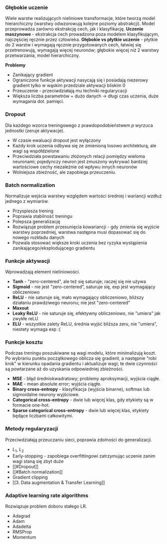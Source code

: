 ### Głębokie uczenie 
Wiele warstw realizujących nieliniowe transformacje, które tworzą model hierarchiczny (warstwy odwzorowują kolejne poziomy abstrakcji). Model przeprowadza zarówno ekstrakcję cech, jak i klasyfikację.
**Uczenie maszynowe** - ekstrakcja cech prowadzona poza modelem klasyfikującym, najczęściej ręcznie przez człowieka.
**Głębokie vs płytkie uczenie** - płytkie do 2 warstw i wymagają ręcznie przygotowanych cech, łatwiej się przetrenowują, wymagają więcej neuronów; głębokie więcej niż 2 warstwy przetwarzania, model hierarchiczny.

**Problemy**
* Zanikający gradient
* Ograniczone funkcje aktywacji nasycają się i posiadają niezerowy gradient tylko w wąskim przedziale aktywacji bliskim 0
* Przeuczenie - przeciwdziałają mu techniki regularycacji
* Większa liczba parametrów + dużo danych -> długi czas uczenia, duże wymagania dot. pamięci.

### Dropout
Dla każdego wzorca treningowego z prawdopodobieństwem $p$ wyrzuca jednostki (zeruje aktywacje). 
* W czasie ewaluacji dropout jest wyłączony
* Każdy krok uczenia odbywa się ze zmienioną losowo architekturą, ale wagi są współdzielone
* Przeciwdziała powstawaniu złożonych relacji pomiędzy wieloma neuronami; pojedynczy neuron jest zmuszony wykrywać bardziej wartościowe cechy niezależnie od wpływu innych neuronów
* Wolniejsza zbieżność, ale zapobiega przeuczeniu.

### Batch normalization
Normalizuje wejścia warstwy względem wartości średniej i wariancji wzdłuż jednego z wymiarów.
* Przyspiesza trening
* Poprawia stabilność treningu
* Polepsza generalizację
* Rozwiązuje problem przesunięcia kowariancji - gdy zmienia się wyjście warstwy poprzedniej, warstwa następna musi dopasować się do nowego rozkładu danych
* Pozwala stosować większe kroki uczenia bez ryzyka wystąpienia zanikającego/eksplodującego gradientu

### Funkcje aktywacji
Wprowadzają element nieliniowości. 
* **Tanh** - "zero-centered", ale też się saturuje; raczej się nie używa
* **Sigmoid** - nie jest "zero-centered", saturuje się, exp jest wymagający obliczeniowo
* **ReLU** - nie saturuje się, mało wymagający obliczeniowo, bliższy działaniu prawdziwego neuronu; nie jest "zero-centered"
* **Maxout**
* **Leaky ReLU** - nie saturuje się, efektywny obliczeniowo, nie "umiera" jak zwykłe reLU
* **ELU** - wszystkie zalety ReLU, średnia wyjść bliższa zeru, nie "umiera", niestety wymaga exp :(


### Funkcje kosztu
Podczas treningu poszukiwane są wagi modelu, które minimalizują koszt. Po wybraniu punktu początkowego oblicza się gradient, a następnie "robi krok" w kierunku opadania gradientu i aktualizuje wagi; te dwie czynności są powtarzane aż do uzyskania odpowiedniej zbieżności.
* **MSE** - błąd średniokwadratowy; problemy aproksymacji, wyjścia ciągłe.
* **MAE** - mean absolute error; wyjścia ciągłe.
* **Binary cross-entropy** - klasyfikacja (wyjścia binarne), softmax lub sigmoidalne neurony wyjściowe.
* **Categorical cross-entropy** - dwie lub więcej klas, gdy etykiety są w formacie one-hot. 
* **Sparse categorical cross-entropy** - dwie lub więcej klas, etykiety będące liczbami całkowitymi.

### Metody regularyzacji
Przeciwdziałają przeuczaniu sieci, poprawia zdolności do generalizacji.
* $L_1$, $L_2$
* Early-stopping - zapobiega overfittingowi zatrzymując uczenie zanim wagi staną się zbyt duże
* [[#Dropout]]
* [[#Batch normalization]]
* Gradient clipping
* [[3. Data augmentation & Transfer Learning]]

### Adaptive learning rate algorithms
Rozwiązuje problem doboru stałego LR.
* Adagrad
* Adam
* Adadelta
* RMSProp
* Momentum